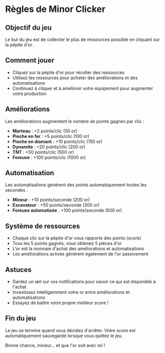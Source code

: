 # Règles de Minor Clicker

## Objectif du jeu
Le but du jeu est de collecter le plus de ressources possible en cliquant sur la pépite d'or.

## Comment jouer
- Cliquez sur la pépite d'or pour récolter des ressources
- Utilisez les ressources pour acheter des améliorations et des automatisations
- Continuez à cliquer et à améliorer votre équipement pour augmenter votre production

## Améliorations
Les améliorations augmentent le nombre de points gagnés par clic :
- **Marteau** : +2 points/clic (50 or)
- **Pioche en fer** : +5 points/clic (100 or)
- **Pioche en diamant** : +10 points/clic (150 or)
- **Dynamite** : +20 points/clic (200 or)
- **TNT** : +50 points/clic (500 or)
- **Foreuse** : +100 points/clic (1000 or)

## Automatisation
Les automatisations génèrent des points automatiquement toutes les secondes :
- **Mineur** : +10 points/seconde (200 or)
- **Excavateur** : +50 points/seconde (300 or)
- **Foreuse automatisée** : +100 points/seconde (500 or)

## Système de ressources
- Chaque clic sur la pépite d'or vous rapporte des points (score)
- Tous les 5 points gagnés, vous obtenez 5 pièces d'or
- L'or est la monnaie d'achat des améliorations et automatisations
- Les améliorations actives génèrent également de l'or passivement

## Astuces
- Gardez un œil sur vos notifications pour savoir ce qui est disponible à l'achat
- Investissez intelligemment votre or entre améliorations et automatisations
- Essayez de battre votre propre meilleur score !

## Fin du jeu
Le jeu se termine quand vous décidez d'arrêter. Votre score est automatiquement sauvegardé lorsque vous quittez le jeu.

Bonne chance, mineur... et que l'or soit avec toi !
